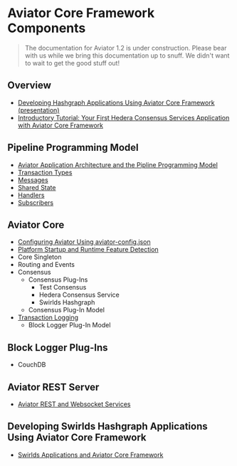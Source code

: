 Aviator Core Framework Components
=================================

> The documentation for Aviator 1.2 is under construction.  Please bear with us while we bring this documentation up to snuff.  We didn't want to wait to get the good stuff out!

## Overview
* [Developing Hashgraph Applications Using Aviator Core Framework (presentation)](../dev-with-aviator-core/index.html)
* [Introductory Tutorial:  Your First Hedera Consensus Services Application with Aviator Core Framework](../gettingstarted/README.md)

## Pipeline Programming Model
* [Aviator Application Architecture and the Pipline Programming Model](Pipeline.md)
* [Transaction Types](TransactionTypes.md)
* [Messages](Messages.md)
* [Shared State](SharedState.md)
* [Handlers](Handlers.md)
* [Subscribers](Subscribers.md)

## Aviator Core
* [Configuring Aviator Using aviator-config.json](JSONConfig.md)
* [Platform Startup and Runtime Feature Detection](StartupConfig.md)
* Core Singleton
* Routing and Events
* Consensus
  * Consensus Plug-Ins
    * Test Consensus
    * Hedera Consensus Service
    * Swirlds Hashgraph
  * Consensus Plug-In Model
* [Transaction Logging](TransactionLogging.md)
  * Block Logger Plug-In Model

## Block Logger Plug-Ins
* CouchDB
## Aviator REST Server
* [Aviator REST and Websocket Services](RestWebsocket.md)

## Developing Swirlds Hashgraph Applications Using Aviator Core Framework
* [Swirlds Applications and Aviator Core Framework](SwirldsApplications.md)
